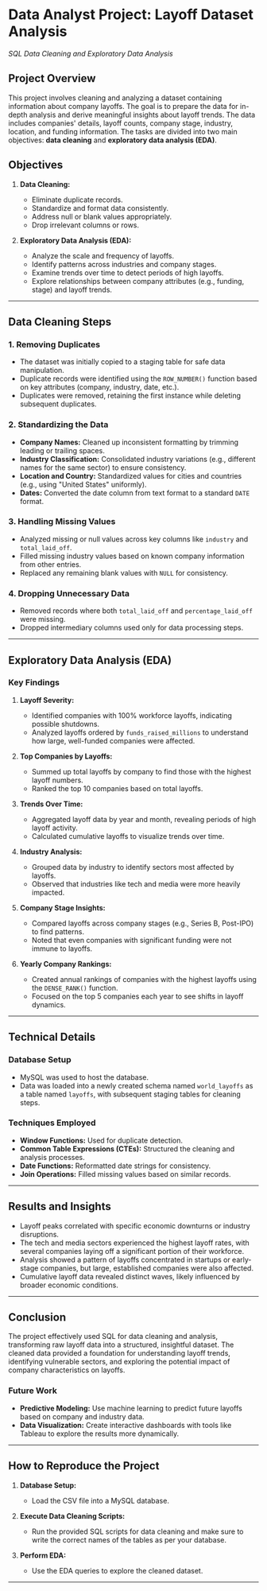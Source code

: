 # Data Analyst Project: Layoff Dataset Analysis 
 
_SQL Data Cleaning and Exploratory Data Analysis_

## Project Overview
This project involves cleaning and analyzing a dataset containing information about company layoffs. The goal is to prepare the data for in-depth analysis and derive meaningful insights about layoff trends. The data includes companies' details, layoff counts, company stage, industry, location, and funding information. The tasks are divided into two main objectives: **data cleaning** and **exploratory data analysis (EDA)**.

## Objectives
1. **Data Cleaning:** 
   - Eliminate duplicate records.
   - Standardize and format data consistently.
   - Address null or blank values appropriately.
   - Drop irrelevant columns or rows.

2. **Exploratory Data Analysis (EDA):**
   - Analyze the scale and frequency of layoffs.
   - Identify patterns across industries and company stages.
   - Examine trends over time to detect periods of high layoffs.
   - Explore relationships between company attributes (e.g., funding, stage) and layoff trends.

---

## Data Cleaning Steps

### 1. Removing Duplicates
- The dataset was initially copied to a staging table for safe data manipulation.
- Duplicate records were identified using the `ROW_NUMBER()` function based on key attributes (company, industry, date, etc.).
- Duplicates were removed, retaining the first instance while deleting subsequent duplicates.

### 2. Standardizing the Data
- **Company Names:** Cleaned up inconsistent formatting by trimming leading or trailing spaces.
- **Industry Classification:** Consolidated industry variations (e.g., different names for the same sector) to ensure consistency.
- **Location and Country:** Standardized values for cities and countries (e.g., using "United States" uniformly).
- **Dates:** Converted the date column from text format to a standard `DATE` format.

### 3. Handling Missing Values
- Analyzed missing or null values across key columns like `industry` and `total_laid_off`.
- Filled missing industry values based on known company information from other entries.
- Replaced any remaining blank values with `NULL` for consistency.

### 4. Dropping Unnecessary Data
- Removed records where both `total_laid_off` and `percentage_laid_off` were missing.
- Dropped intermediary columns used only for data processing steps.

---

## Exploratory Data Analysis (EDA)

### Key Findings
1. **Layoff Severity:**
   - Identified companies with 100% workforce layoffs, indicating possible shutdowns.
   - Analyzed layoffs ordered by `funds_raised_millions` to understand how large, well-funded companies were affected.

2. **Top Companies by Layoffs:**
   - Summed up total layoffs by company to find those with the highest layoff numbers.
   - Ranked the top 10 companies based on total layoffs.

3. **Trends Over Time:**
   - Aggregated layoff data by year and month, revealing periods of high layoff activity.
   - Calculated cumulative layoffs to visualize trends over time.

4. **Industry Analysis:**
   - Grouped data by industry to identify sectors most affected by layoffs.
   - Observed that industries like tech and media were more heavily impacted.

5. **Company Stage Insights:**
   - Compared layoffs across company stages (e.g., Series B, Post-IPO) to find patterns.
   - Noted that even companies with significant funding were not immune to layoffs.

6. **Yearly Company Rankings:**
   - Created annual rankings of companies with the highest layoffs using the `DENSE_RANK()` function.
   - Focused on the top 5 companies each year to see shifts in layoff dynamics.

---

## Technical Details

### Database Setup
- MySQL was used to host the database.
- Data was loaded into a newly created schema named `world_layoffs` as a table named `layoffs`, with subsequent staging tables for cleaning steps.

### Techniques Employed
- **Window Functions:** Used for duplicate detection.
- **Common Table Expressions (CTEs):** Structured the cleaning and analysis processes.
- **Date Functions:** Reformatted date strings for consistency.
- **Join Operations:** Filled missing values based on similar records.

---

## Results and Insights
- Layoff peaks correlated with specific economic downturns or industry disruptions.
- The tech and media sectors experienced the highest layoff rates, with several companies laying off a significant portion of their workforce.
- Analysis showed a pattern of layoffs concentrated in startups or early-stage companies, but large, established companies were also affected.
- Cumulative layoff data revealed distinct waves, likely influenced by broader economic conditions.

---

## Conclusion
The project effectively used SQL for data cleaning and analysis, transforming raw layoff data into a structured, insightful dataset. The cleaned data provided a foundation for understanding layoff trends, identifying vulnerable sectors, and exploring the potential impact of company characteristics on layoffs.

### Future Work
- **Predictive Modeling:** Use machine learning to predict future layoffs based on company and industry data.
- **Data Visualization:** Create interactive dashboards with tools like Tableau to explore the results more dynamically.

---

## How to Reproduce the Project

1. **Database Setup:**
   - Load the CSV file into a MySQL database.
   
2. **Execute Data Cleaning Scripts:**
   - Run the provided SQL scripts for data cleaning and make sure to write the correct names of the tables as per your database.
   
3. **Perform EDA:**
   - Use the EDA queries to explore the cleaned dataset.

---



